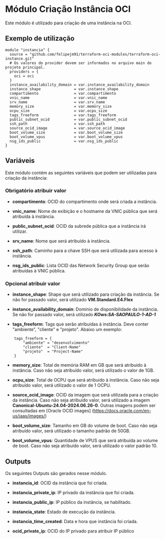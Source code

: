 # Módulo Criação Instância OCI

Este módulo é utilizado para criação de uma instância na OCI.



## Exemplo de utilização
```
module "instancia" {
  source = "github.com/felipejm91/terraform-oci-modules/terraform-oci-instance.git"
  # Os valores do provider devem ser informados no arquivo main do projeto principal.
  providers = {
    oci = oci
  }
  instance_availability_domain = var.instance_availability_domain
  instance_shape               = var.instance_shape
  compartimento                = var.compartimento
  vnic_name                    = var.vnic_name
  srv_name                     = var.srv_name
  memory_size                  = var.memory_size
  ocpu_size                    = var.ocpu_size
  tags_freeform                = var.tags_freeform
  public_subnet_ocid           = var.public_subnet_ocid
  ssh_path                     = var.ssh_path
  source_ocid_image            = var.source_ocid_image
  boot_volume_size             = var.boot_volume_size
  boot_volume_vpus             = var.boot_volume_vpus
  nsg_ids_public               = var.nsg_ids_public
}
```



## Variáveis

Este módulo contém as seguintes variáveis que podem ser utilizadas para criação da instância:


### Obrigatório atribuir valor


- **compartimento**: OCID do compartimento onde será criada a instância.

- **vnic_name**: Nome de exibição e o hostname da VNIC pública que será atribuída à instância.

- **public_subnet_ocid**: OCID da subrede pública que a instância irá utilizar.

- **srv_name**: Nome que será atribuído à instância.

- **ssh_path**: Caminho para a chave SSH que será utilizada para acesso à instância.

- **nsg_ids_public**: Lista OCID das Network Security Group que serão atribuídas à VNIC pública.

 

### Opcional atribuir valor


- **instance_shape**: Shape que será utilizado para criação da instância. Se não for passado valor, será utilizado **VM.Standard.E4.Flex**

- **instance_availability_domain**: Domínio de disponibilidade da instância. Se não for passado valor, será utilizado ***KOws:SA-SAOPAULO-1-AD-1***

- **tags_freeform**: Tags que serão atribuídas à instância. Deve conter "ambiente", "cliente" e "projeto". Abaixo um exemplo:
```
    tags_freeform = {
        "ambiente" = "desenvolvimento"
        "cliente"  = "Client-Name"
        "projeto"  = "Project-Name"
    }
```

- **memory_size**: Total de memória RAM em GB que será atribuido à instância. Caso não seja atribuído valor, será utilizado o valor de 1GB.

- **ocpu_size**: Total de OCPU que será atribuido à instância. Caso não seja atribuído valor, será utilizado o valor de 1 OCPU.

- **source_ocid_image**: OCID da imagem que será utilizada para a criação da instância. Caso não seja atribuído valor, será utilizado a imagem **Canonical-Ubuntu-24.04-2024.06.26-0**. Outras imagens podem ser consultadas em [Oracle OCID images] (https://docs.oracle.com/en-us/iaas/images/)

- **boot_volume_size**: Tamanho em GB do volume de boot. Caso não seja atribuído valor, será utilizado o tamanho padrão de 50GB.

- **boot_volume_vpus**: Quantidade de VPUS que será atribuída ao volume de boot. Caso não seja atribuído valor, será utilizado o valor padrão 10.



## Outputs

Os seguintes Outputs são gerados nesse módulo.


- **instancia_id**: OCID da instância que foi criada.


- **instancia_private_ip**: IP privado da instância que foi criada.


- **instancia_public_ip**: IP público da instância, se habilitado.


- **instancia_state**: Estado de execução da instância.


- **instancia_time_created**: Data e hora que instância foi criada.


- **ocid_private_ip**: OCID do IP privado para atribuir IP público
